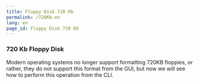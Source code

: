 ```yaml
---
title: Floppy Disk 720 Kb
permalink: /720Kb-en
lang: en
page_id: Floppy Disk 720 Kb
---
```

### 720 Kb Floppy Disk

Modern operating systems no longer support formatting 720KB floppies, or rather, they do not support this format from the GUI, but now we will see how to perform this operation from the CLI.
